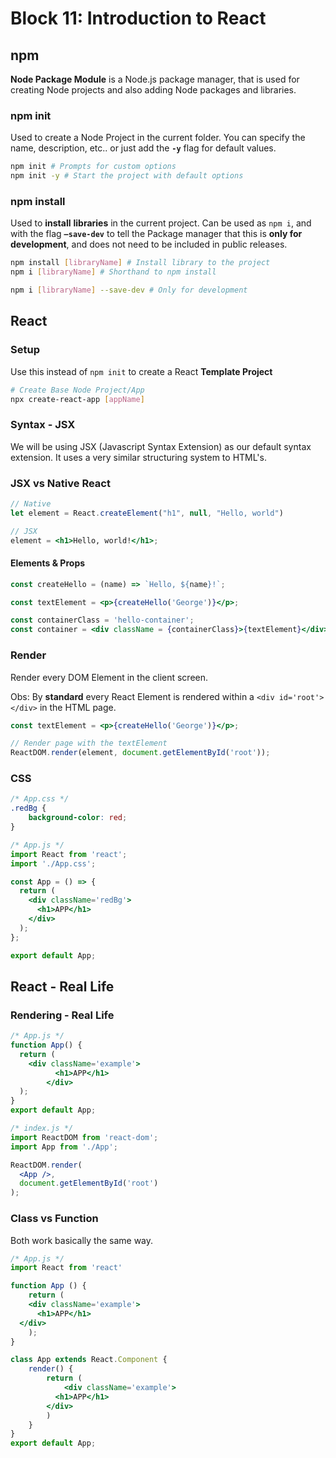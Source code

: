 # Block 11: Introduction to React

## npm

**Node Package Module** is a Node.js package manager, that is used for creating Node projects and also adding Node packages and libraries.

### npm init

Used to create a Node Project in the current folder. You can specify the name, description, etc.. or just add the **`-y`** flag for default values.

```bash
npm init # Prompts for custom options
npm init -y # Start the project with default options
```

### npm install

Used to **install** **libraries** in the current project. Can be used as `npm i`, and with the flag **`—save-dev`** to tell the Package manager that this is **only for development**, and does not need to be included in public releases.

```bash
npm install [libraryName] # Install library to the project
npm i [libraryName] # Shorthand to npm install

npm i [libraryName] --save-dev # Only for development
```

## React

### Setup

Use this instead of `npm init` to create a React **Template Project**

```bash
# Create Base Node Project/App
npx create-react-app [appName]
```

### Syntax - JSX

We will be using JSX (Javascript Syntax Extension) as our default syntax extension. It uses a very similar structuring system to HTML's.

### JSX vs Native React

```jsx
// Native
let element = React.createElement("h1", null, "Hello, world")

// JSX 
element = <h1>Hello, world!</h1>;
```

#### Elements & Props

```jsx
const createHello = (name) => `Hello, ${name}!`;

const textElement = <p>{createHello('George')}</p>;

const containerClass = 'hello-container';
const container = <div className = {containerClass}>{textElement}</div>
```

### Render

Render every DOM Element in the client screen.

Obs: By **standard** every React Element is rendered within a `<div id='root'></div>` in the HTML page. 

```jsx
const textElement = <p>{createHello('George')}</p>;

// Render page with the textElement
ReactDOM.render(element, document.getElementById('root'));
```

### CSS

```css
/* App.css */
.redBg {
	background-color: red;
}
```

```jsx
/* App.js */
import React from 'react';
import './App.css';

const App = () => {
  return (
    <div className='redBg'>
      <h1>APP</h1>
    </div>
  );
};

export default App;
```

## React - Real Life

### Rendering - Real Life

```jsx
/* App.js */
function App() {
  return (
    <div className='example'>
		  <h1>APP</h1>
		</div>
  );
}
export default App;

/* index.js */
import ReactDOM from 'react-dom';
import App from './App';

ReactDOM.render(
  <App />,
  document.getElementById('root')
);
```

### Class vs Function

Both work basically the same way.

```jsx
/* App.js */
import React from 'react'

function App () {
	return (
	<div className='example'>
	  <h1>APP</h1>
  </div>
	);
}

class App extends React.Component {
	render() {
		return (
			<div className='example'>
	      <h1>APP</h1>
	    </div>
		)
	}
}
export default App;
```